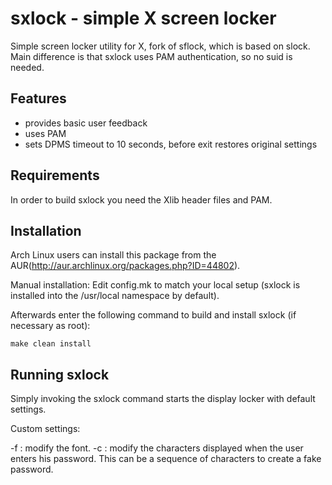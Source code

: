 sxlock - simple X screen locker
===============================

Simple screen locker utility for X, fork of sflock, which is based on slock. Main difference is that
sxlock uses PAM authentication, so no suid is needed.


Features
--------

 - provides basic user feedback
 - uses PAM
 - sets DPMS timeout to 10 seconds, before exit restores original settings


Requirements
------------

In order to build sxlock you need the Xlib header files and PAM.


Installation
------------

Arch Linux users can install this package from the AUR(http://aur.archlinux.org/packages.php?ID=44802).

Manual installation:
Edit config.mk to match your local setup (sxlock is installed into
the /usr/local namespace by default).

Afterwards enter the following command to build and install sxlock
(if necessary as root):

    make clean install


Running sxlock
-------------

Simply invoking the sxlock command starts the display locker with default
settings.

Custom settings:

-f <font description>: modify the font.
-c <password characters>: modify the characters displayed when the user enters his password. This can be a sequence of characters to create a fake password.

